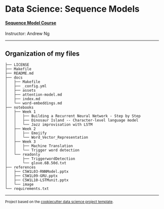 Data Science: Sequence Models
==============================

#### [Sequence Model Course](https://www.coursera.org/learn/nlp-sequence-models/home/welcome)  

 Instructor: Andrew Ng


------------
Organization of my files
------------

    ├── LICENSE
    ├── Makefile
    ├── README.md
    ├── docs
    │   ├── Makefile
    │   ├── _config.yml
    │   ├── assets
    │   ├── attention-model.md
    │   ├── index.md
    │   └── word-embeddings.md
    ├── notebooks
    │   ├── Week 1
    │   │   ├── Building a Recurrent Neural Network - Step by Step
    │   │   ├── Dinosaur Island -- Character-level language model
    │   │   └── Jazz improvisation with LSTM
    │   ├── Week 2
    │   │   ├── Emojify
    │   │   └── Word_Vector_Representation
    │   ├── Week 3
    │   │   ├── Machine Translation
    │   │   └── Trigger word detection
    │   └── readonly
    │       ├── TriggerwordDetection
    │       └── glove.6B.50d.txt
    ├── references
    │   ├── C5W1L03-RNNModel.pptx
    │   ├── C5W1L09-GRU.pptx
    │   ├── C5W1L10-LSTMunit.pptx
    │   └── image
    └── requirements.txt


--------

<p><small>Project based on the <a target="_blank" href="https://drivendata.github.io/cookiecutter-data-science/">cookiecutter data science project template</a>.
